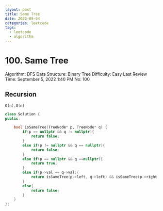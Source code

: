```yaml
---
layout: post
title: Same Tree
date: 2022-09-04
categories: leetcode
tags:
  - leetcode
  - algorithm
---
```

# 100. Same Tree

Algorithm: DFS
Data Structure: Binary Tree
Difficulty: Easy
Last Review Time: September 5, 2022 1:40 PM
No: 100

## Recursion

`O(n),O(n)`

```cpp
class Solution {
public:

    bool isSameTree(TreeNode* p, TreeNode* q) {
        if(p == nullptr && q != nullptr){
            return false; 
        }
        else if(p != nullptr && q == nullptr){
            return false;
        }
        else if(p == nullptr && q ==nullptr){
            return true;
        }
        else if(p->val == q->val){
            return isSameTree(p->left, q->left) && isSameTree(p->right, q->right);
        }
        else{
            return false;
        }
    }
};
```
